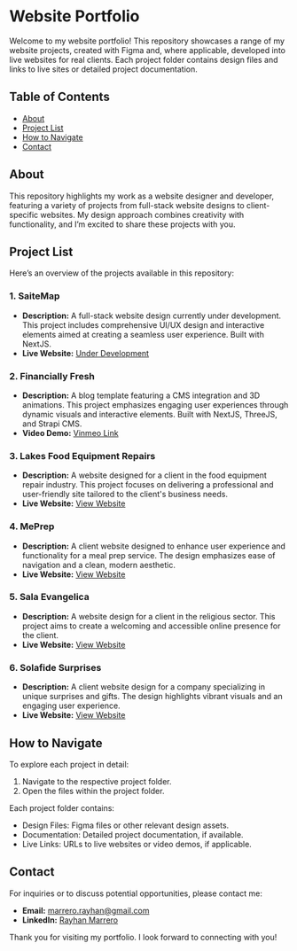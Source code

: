 # Website Portfolio

Welcome to my website portfolio! This repository showcases a range of my website projects, created with Figma and, where applicable, developed into live websites for real clients. Each project folder contains design files and links to live sites or detailed project documentation.

## Table of Contents

- [About](#about)
- [Project List](#project-list)
- [How to Navigate](#how-to-navigate)
- [Contact](#contact)

## About

This repository highlights my work as a website designer and developer, featuring a variety of projects from full-stack website designs to client-specific websites. My design approach combines creativity with functionality, and I’m excited to share these projects with you.

## Project List

Here’s an overview of the projects available in this repository:

### 1. SaiteMap

- **Description:** A full-stack website design currently under development. This project includes comprehensive UI/UX design and interactive elements aimed at creating a seamless user experience. Built with NextJS.
- **Live Website:** [Under Development](https://www.saitemap.com/)

### 2. Financially Fresh

- **Description:** A blog template featuring a CMS integration and 3D animations. This project emphasizes engaging user experiences through dynamic visuals and interactive elements. Built with NextJS, ThreeJS, and Strapi CMS.
- **Video Demo:** [Vinmeo Link](https://vimeo.com/865302596)

### 3. Lakes Food Equipment Repairs

- **Description:** A website designed for a client in the food equipment repair industry. This project focuses on delivering a professional and user-friendly site tailored to the client's business needs.
- **Live Website:** [View Website](https://www.lakesfoodequipmentrepairs.com/index.html)

### 4. MePrep

- **Description:** A client website designed to enhance user experience and functionality for a meal prep service. The design emphasizes ease of navigation and a clean, modern aesthetic.
- **Live Website:** [View Website](https://rayhanm17.github.io/PrepAppDemo/)

### 5. Sala Evangelica

- **Description:** A website design for a client in the religious sector. This project aims to create a welcoming and accessible online presence for the client.
- **Live Website:** [View Website](http://www.salaevangelicamiami.com/index.html)

### 6. Solafide Surprises

- **Description:** A client website design for a company specializing in unique surprises and gifts. The design highlights vibrant visuals and an engaging user experience.
- **Live Website:** [View Website](https://rayhanm17.github.io/Sola-FideSurprises/index.html)

## How to Navigate

To explore each project in detail:

1. Navigate to the respective project folder.
2. Open the files within the project folder.

Each project folder contains:
- Design Files: Figma files or other relevant design assets.
- Documentation: Detailed project documentation, if available.
- Live Links: URLs to live websites or video demos, if applicable.

## Contact

For inquiries or to discuss potential opportunities, please contact me:

- **Email:** [marrero.rayhan@gmail.com](mailto:marrero.rayhan@gmail.com)
- **LinkedIn:** [Rayhan Marrero](https://www.linkedin.com/in/rayhan-m-808123211/)

Thank you for visiting my portfolio. I look forward to connecting with you!
